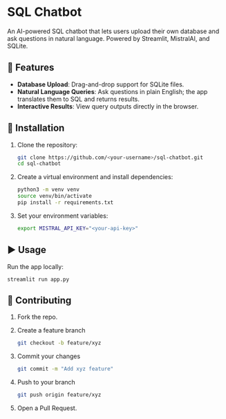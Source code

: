 # SQL Chatbot

An AI-powered SQL chatbot that lets users upload their own database and ask questions in natural language. Powered by Streamlit, MistralAI, and SQLite.

## 🚀 Features

- **Database Upload**: Drag-and-drop support for SQLite files.  
- **Natural Language Queries**: Ask questions in plain English; the app translates them to SQL and returns results.  
- **Interactive Results**: View query outputs directly in the browser.

## 💾 Installation

1. Clone the repository:  
   ```bash
   git clone https://github.com/<your-username>/sql-chatbot.git
   cd sql-chatbot
2. Create a virtual environment and install dependencies:
    ```bash
    python3 -m venv venv
    source venv/bin/activate
    pip install -r requirements.txt
3. Set your environment variables:
    ```bash
    export MISTRAL_API_KEY="<your-api-key>"


## ▶️ Usage

Run the app locally:
    
    streamlit run app.py


## 🤝 Contributing
1. Fork the repo.

2. Create a feature branch
    ```bash
    git checkout -b feature/xyz

3. Commit your changes 
    ```bash
    git commit -m "Add xyz feature"

4. Push to your branch 
    ```bash
    git push origin feature/xyz

5. Open a Pull Request.

